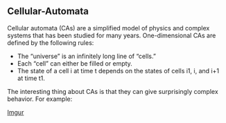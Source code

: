 ## Cellular-Automata

Cellular automata (CAs) are a simplified model of physics and complex systems that has been studied for many years. One-dimensional CAs are defined by the following rules:


* The “universe” is an infinitely long line of “cells.”
* Each “cell” can either be filled or empty.
* The state of a cell i at time t depends on the states of cells i 1, i,  and i+1 at time t 1.

The interesting thing about CAs is that they can give surprisingly complex behavior. For example:

[Imgur](http://i.imgur.com/a1pr1Ek.png)
